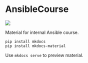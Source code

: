 # AnsibleCourse

![](https://cdn.svgporn.com/logos/ansible.svg)

Material for internal Ansible course.

```shell
pip install mkdocs
pip install mkdocs-material
```

Use `mkdocs serve` to preview material.

